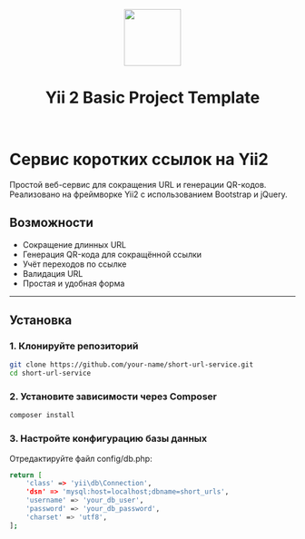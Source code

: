 <p align="center">
    <a href="https://github.com/yiisoft" target="_blank">
        <img src="https://avatars0.githubusercontent.com/u/993323" height="100px">
    </a>
    <h1 align="center">Yii 2 Basic Project Template</h1>
    <br>
</p>

# Сервис коротких ссылок на Yii2

Простой веб-сервис для сокращения URL и генерации QR-кодов. Реализовано на фреймворке Yii2 с использованием Bootstrap и jQuery.

## Возможности

- Сокращение длинных URL
- Генерация QR-кода для сокращённой ссылки
- Учёт переходов по ссылке
- Валидация URL
- Простая и удобная форма

---

## Установка

### 1. Клонируйте репозиторий
```bash
git clone https://github.com/your-name/short-url-service.git
cd short-url-service
```
### 2. Установите зависимости через Composer
```bash
composer install
```
### 3. Настройте конфигурацию базы данных

Отредактируйте файл config/db.php:
```bash
return [
    'class' => 'yii\db\Connection',
    'dsn' => 'mysql:host=localhost;dbname=short_urls',
    'username' => 'your_db_user',
    'password' => 'your_db_password',
    'charset' => 'utf8',
];
```
